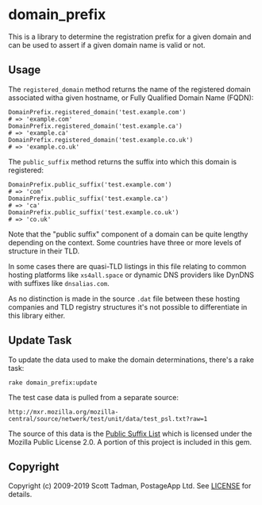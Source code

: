 # domain_prefix

This is a library to determine the registration prefix for a given domain
and can be used to assert if a given domain name is valid or not.

## Usage

The `registered_domain` method returns the name of the registered domain
associated witha given hostname, or Fully Qualified Domain Name (FQDN):

    DomainPrefix.registered_domain('test.example.com')
    # => 'example.com'
    DomainPrefix.registered_domain('test.example.ca')
    # => 'example.ca'
    DomainPrefix.registered_domain('test.example.co.uk')
    # => 'example.co.uk'

The `public_suffix` method returns the suffix into which this domain is
registered:

    DomainPrefix.public_suffix('test.example.com')
    # => 'com'
    DomainPrefix.public_suffix('test.example.ca')
    # => 'ca'
    DomainPrefix.public_suffix('test.example.co.uk')
    # => 'co.uk'

Note that the "public suffix" component of a domain can be quite lengthy
depending on the context. Some countries have three or more levels of structure
in their TLD.

In some cases there are quasi-TLD listings in this file relating to common
hosting platforms like `xs4all.space` or dynamic DNS providers like DynDNS
with suffixes like `dnsalias.com`.

As no distinction is made in the source `.dat` file between these hosting
companies and TLD registry structures it's not possible to differentiate
in this library either.

## Update Task

To update the data used to make the domain determinations, there's a
rake task:

    rake domain_prefix:update

The test case data is pulled from a separate source:

    http://mxr.mozilla.org/mozilla-central/source/netwerk/test/unit/data/test_psl.txt?raw=1

The source of this data is the [Public Suffix List](https://github.com/publicsuffix/list)
which is licensed under the Mozilla Public License 2.0. A portion of this
project is included in this gem.

## Copyright

Copyright (c) 2009-2019 Scott Tadman, PostageApp Ltd.
See [LICENSE](LICENSE.txt) for details.
